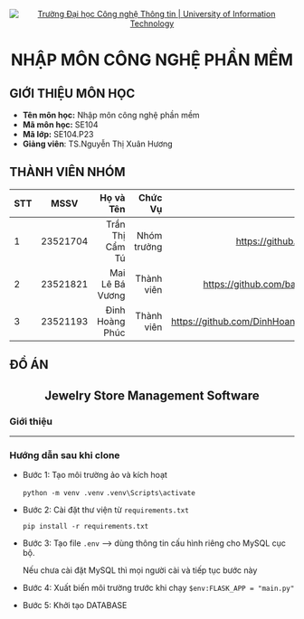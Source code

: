 <!-- Banner -->
<p align='center'>
  <a href=https://www.uit.edu.vn/" title="Trường Đại học Công nghệ Thông tin" style="border: none;">
     <img src="https://i.imgur.com/WmMnSRt.png" alt="Trường Đại học Công nghệ Thông tin | University of Information Technology">
  </a>
</p>

<h1 align="center"><b>NHẬP MÔN CÔNG NGHỆ PHẦN MỀM</b></h>

## GIỚI THIỆU MÔN HỌC
* **Tên môn học:** Nhập môn công nghệ phần mềm
* **Mã môn học:** SE104
* **Mã lớp:** SE104.P23
* **Giảng viên**: TS.Nguyễn Thị Xuân Hương

## THÀNH VIÊN NHÓM
|STT| MSSV      | Họ và Tên       |Chức Vụ    | Github                                                  | Email                   |
|---|:---------:| ---------------:|----------:|--------------------------------------------------------:|-------------------------:
| 1 | 23521704  | Trần Thị Cẩm Tú |Nhóm trưởng| https://github.com/TuTTC |23521704@gm.uit.edu.vn   |
| 2 | 23521821  | Mai Lê Bá Vương |Thành viên|https://github.com/bavuong2005 |23521821@gm.uit.edu.vn  |
| 3 | 23521193  | Đinh Hoàng Phúc |Thành viên|https://github.com/DinhHoangPhuc3010 |23521193@gm.uit.edu.vn  |
## ĐỒ ÁN
<h2 align="center"><b>Jewelry Store Management Software</b></h>

### Giới thiệu
***
### Hướng dẫn sau khi clone
- Bước 1: Tạo môi trường ảo và kích hoạt

  `python -m venv .venv`
  `.venv\Scripts\activate`

- Bước 2:  Cài đặt thư viện từ `requirements.txt`

  `pip install -r requirements.txt`

- Bước 3: Tạo file `.env` --> dùng thông tin cấu hình riêng cho MySQL cục bộ.

  Nếu chưa cài đặt MySQL thì mọi người cài và tiếp tục bước này

- Bước 4: Xuất biến môi trường trước khi chạy
  `$env:FLASK_APP = "main.py"`

- Bước 5: Khởi tạo DATABASE
